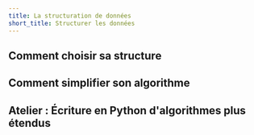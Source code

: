 ```yaml
---
title: La structuration de données
short_title: Structurer les données
---
```


## Comment choisir sa structure
## Comment simplifier son algorithme
## Atelier : Écriture en Python d'algorithmes plus étendus